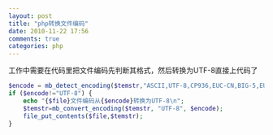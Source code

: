 ```yaml
---
layout: post
title: "php转换文件编码"
date: 2010-11-22 17:56
comments: true
categories: php 
---
```

工作中需要在代码里把文件编码先判断其格式，然后转换为UTF-8直接上代码了
<!-- more -->
```php
$encode = mb_detect_encoding($temstr,"ASCII,UTF-8,CP936,EUC-CN,BIG-5,EUC-TW");
if ($encode!="UTF-8") {
    echo "{$file}文件编码从{$encode}转换为UTF-8\n";
    $temstr=mb_convert_encoding($temstr, "UTF-8", $encode);
    file_put_contents($file,$temstr);
}
```

